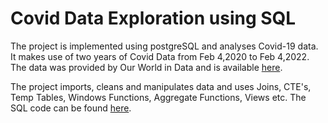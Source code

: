 # Covid Data Exploration using SQL

The project is implemented using postgreSQL and analyses Covid-19 data. It makes use of two years of Covid Data from Feb 4,2020 to Feb 4,2022.
The data was provided by Our World in Data and is available <a href="https://ourworldindata.org/covid-deaths" target="_blank" >here</a>.

The project imports, cleans and manipulates data and  uses Joins, CTE's, Temp Tables, Windows Functions, Aggregate Functions, Views etc. The SQL code can be found 
<a target="_blank" href="https://github.com/ashersanni/SQL-Projects/blob/main/Covid%20Portfolio%20Project-%20Data%20Exploration" >here</a>.
